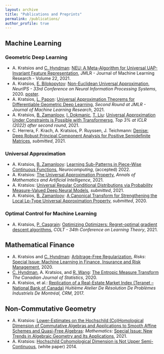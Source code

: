 ```yaml
---
layout: archive
title: "Publications and Preprints"
permalink: /publications/
author_profile: true
---
```



## Machine Learning

### Geometric Deep Learning 
- A. Kratsios and [C. Hyndman](https://www.concordia.ca/artsci/math-stats/faculty.html?fpid=cody-hyndman): [NEU: A Meta-Algorithm for Universal UAP-Invariant Feature Representation](https://www.jmlr.org/papers/v22/18-803.html), JMLR - Journal of Machine Learning Research - Volume 22, 2021.
- A. Kratsios, [E. Bilokopytov](https://orcid.org/0000-0001-7075-886X): [Non-Euclidean Universal Approximation](https://proceedings.neurips.cc/paper/2020/file/786ab8c4d7ee758f80d57e65582e609d-Paper.pdf), *NeurIPS - 33rd Conference on Neural Information Processing Systems*, 2020.  [poster](https://www.dropbox.com/s/yy4rkkjrtyw1kk2/NeurIPS2020_Poster.pdf?dl=0).
- A. Kratsios, [L. Papon](https://people.epfl.ch/leonie.papon): [Universal Approximation Theorems for Differentiable Geometric Deep Learning](https://www.researchgate.net/publication/352823759_Universal_Approximation_Theorems_for_Differentiable_Geometric_Deep_Learning), *Second Round at JMLR - Journal of Machine Learning Research*, 2021.
- A. Kratsios, [B. Zamanlooy](https://www.ifi.uzh.ch/en/ce/people/zamanlooy.html), [I. Dokmanic](https://dmi.unibas.ch/de/personen/ivan-dokmanic/), [T. Liu](http://tianlinliu.com/): [Universal Approximation Under Constraints is Possible with Transformersg](https://www.researchgate.net/publication/355081831_Universal_Approximation_Under_Constraints_is_Possible_with_Transformers), *Top 3% at ICLR (2022) after second round*, 2021.
- C. Herrera, F. Krach, A. Kratsios, P. Ruyssen, J. Teichmann: [Denise: Deep Robust Principal Component Analysis for Positive Semidefinite Matrices](https://arxiv.org/pdf/2004.13612.pdf), *submitted*, 2021.

### Universal Approximation
- A. Kratsios, [B. Zamanlooy](https://www.ifi.uzh.ch/en/ce/people/zamanlooy.html): [Learning Sub-Patterns in Piece-Wise Continuous Functions](https://arxiv.org/abs/2010.15571), *Neurocomputing*, (accepted) 2022.
- A. Kratsios: [The Universal Approximation Property](https://link.springer.com/article/10.1007/s10472-020-09723-1), *Annals of Mathematics and Artificial Intelligence*, 2021.
- A. Kratsios: [Universal Regular Conditional Distributions via Probability Measure-Valued Deep Neural Models](https://www.researchgate.net/publication/352854719_Universal_Regular_Conditional_Distributions), *submitted*, 2021.
- A. Kratsios, [B. Zamanlooy](https://www.ifi.uzh.ch/en/ce/people/zamanlooy.html): [A Canonical Transform for Strengthening the Local Lp-Type Universal Approximation Property](https://arxiv.org/abs/2006.14378), *submitted*, 2020.


### Optimal Control for Machine Learning
- A. Kratsios, [P. Casgrain](https://p-casgrain.github.io/): [Optimizing Optimizers: Regret-optimal gradient descent algorithms](https://arxiv.org/abs/2101.00041), *COLT - 34th Conference on Learning Theory*, 2021.

## Mathematical Finance
- A. Kratsios and [C. Hyndman](https://www.concordia.ca/artsci/math-stats/faculty.html?fpid=cody-hyndman): [Arbitrage-Free Regularization](https://www.mdpi.com/2227-9091/8/2/40), *Risks*: [Special Issue: Machine Learning in Finance, Insurance and Risk Management](https://www.mdpi.com/journal/risks/special_issues/Machine_Learning_Finance_Insurance_Risk_Management), 2020.
- [C. Hyndman](https://www.concordia.ca/artsci/math-stats/faculty.html?fpid=cody-hyndman), A. Kratsios, and [R. Wang](https://www.linkedin.com/in/renjie-wang-405045a4): [The Entropic Measure Transform](https://onlinelibrary.wiley.com/doi/pdf/10.1002/cjs.11537) *The Canadian Journal of Statistics*, 2020.
- A. Kratsios, et al.: [Replication of a Real-Estate Market Index (Teranet – National Bank of Canada)](http://www.crm.math.ca/pub/Rapports/3300-3399/3369.pdf) *Huitième Atelier De Résolution De Problèmes Industriels De Montréal, CRM*, 2017.

## Non-Commutative Geometry
- A. Kratsios: [Lower-Estimates on the Hochschild (Co)Homological Dimension of Commutative Algebras and Applications to Smooth Affine Schemes and Quasi-Free Algebras](https://www.mdpi.com/2227-7390/9/3/251): *Mathematics:* [Special Issue: New Trends in Algebraic Geometry and Its Applications](https://www.mdpi.com/journal/mathematics/special_issues/new_trends_in_algebraic_geometry_and_its_applications), 2021.
- A. Kratsios: [Hochschild Cohomological Dimension is Not Upper Semi-Continuous](https://arxiv.org/pdf/1407.4825.pdf), (white paper) 2014.
